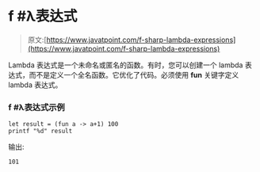 # f #λ表达式

> 原文:[https://www.javatpoint.com/f-sharp-lambda-expressions](https://www.javatpoint.com/f-sharp-lambda-expressions)

Lambda 表达式是一个未命名或匿名的函数。有时，您可以创建一个 lambda 表达式，而不是定义一个全名函数。它优化了代码。必须使用 **fun** 关键字定义 lambda 表达式。

### f #λ表达式示例

```
let result = (fun a -> a+1) 100
printf "%d" result

```

输出:

```
101

```